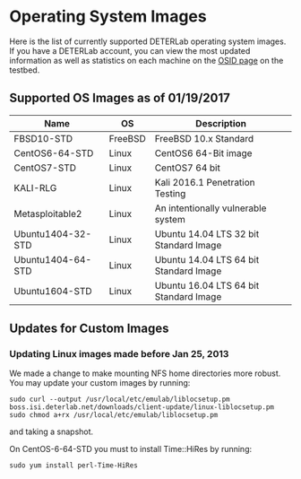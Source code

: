 # Operating System Images

Here is the list of currently supported DETERLab operating system images. If you have a DETERLab account, you can view the most updated information as well as statistics on each machine on the <a href="https://www.isi.deterlab.net/showimageid_list.php">OSID page</a> on the testbed.

## Supported OS Images as of 01/19/2017 
  

| Name | OS | Description |
| ------- | ------ | -------------- |
| FBSD10-STD	| FreeBSD	| FreeBSD 10.x Standard |
| CentOS6-64-STD	| Linux	|	CentOS6 64-Bit image |
| CentOS7-STD	| Linux	| CentOS7 64 bit |
| KALI-RLG	| Linux	| Kali 2016.1 Penetration Testing |
| Metasploitable2	| Linux	| An intentionally vulnerable system |
| Ubuntu1404-32-STD	| Linux	| Ubuntu 14.04 LTS 32 bit Standard Image |
| Ubuntu1404-64-STD	| Linux	| Ubuntu 14.04 LTS 64 bit Standard Image |
| Ubuntu1604-STD	| Linux	| Ubuntu 16.04 LTS 64 bit Standard Image |

## Updates for Custom Images

### Updating Linux images made before Jan 25, 2013

We made a change to make mounting NFS home directories more robust.  You may update your custom images by running:

```
sudo curl --output /usr/local/etc/emulab/liblocsetup.pm boss.isi.deterlab.net/downloads/client-update/linux-liblocsetup.pm
sudo chmod a+rx /usr/local/etc/emulab/liblocsetup.pm
```

and taking a snapshot.  

On CentOS-6-64-STD you must to install Time::HiRes by running:

```
sudo yum install perl-Time-HiRes
```
